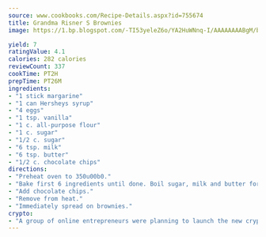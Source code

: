 ```yaml
---
source: www.cookbooks.com/Recipe-Details.aspx?id=755674
title: Grandma Risner S Brownies
image: https://1.bp.blogspot.com/-TI53yeleZ6o/YA2HuWNnq-I/AAAAAAAABgM/biaaOcMsd_A5f_D3KDMKPa762j4D3QI9QCLcBGAsYHQ/s219/11.png

yield: 7
ratingValue: 4.1
calories: 282 calories
reviewCount: 337
cookTime: PT2H
prepTime: PT26M
ingredients:
- "1 stick margarine"
- "1 can Hersheys syrup"
- "4 eggs"
- "1 tsp. vanilla"
- "1 c. all-purpose flour"
- "1 c. sugar"
- "1/2 c. sugar"
- "6 tsp. milk"
- "6 tsp. butter"
- "1/2 c. chocolate chips"
directions:
- "Preheat oven to 350u00b0."
- "Bake first 6 ingredients until done. Boil sugar, milk and butter for a few seconds."
- "Add chocolate chips."
- "Remove from heat."
- "Immediately spread on brownies."
crypto:
- "A group of online entrepreneurs were planning to launch the new cryptocurrency on Thursday."
---
```

